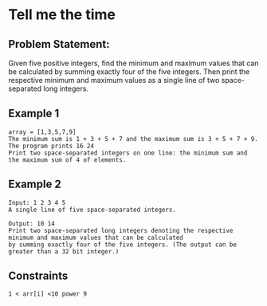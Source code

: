 Tell me the time
==========================

##  Problem Statement:
Given five positive integers, find the minimum and maximum values that can be calculated by summing exactly four of the five integers. Then print the respective minimum and maximum values as a single line of two space-separated long integers.

## Example 1
```
array = [1,3,5,7,9]
The minimum sum is 1 + 3 + 5 + 7 and the maximum sum is 3 + 5 + 7 + 9. The program prints 16 24
Print two space-separated integers on one line: the minimum sum and the maximum sum of 4 of elements.
```

## Example 2
```
Input: 1 2 3 4 5
A single line of five space-separated integers.

Output: 10 14
Print two space-separated long integers denoting the respective minimum and maximum values that can be calculated
by summing exactly four of the five integers. (The output can be greater than a 32 bit integer.)

```

## Constraints
```
1 < arr[i] <10 power 9
```